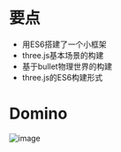 # 要点

* 用ES6搭建了一个小框架
* three.js基本场景的构建
* 基于bullet物理世界的构建
* three.js的ES6构建形式


# Domino
![image]( https://github.com/FantasticFang/three.js-es6/blob/master/assets/picture/domino.gif)
